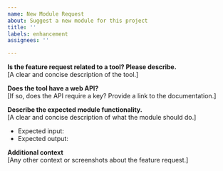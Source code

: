 ```yaml
---
name: New Module Request
about: Suggest a new module for this project
title: ''
labels: enhancement
assignees: ''

---
```


**Is the feature request related to a tool? Please describe.**  
\[A clear and concise description of the tool.\]

**Does the tool have a web API?**  
\[If so, does the API require a key? Provide a link to the documentation.\]

**Describe the expected module functionality.**  
\[A clear and concise description of what the module should do.\]
- Expected input: 
- Expected output: 

**Additional context**  
\[Any other context or screenshots about the feature request.\]
